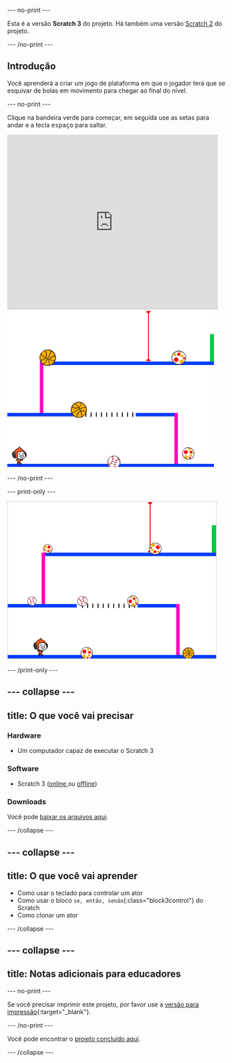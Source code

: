 \--- no-print \---

Esta é a versão **Scratch 3** do projeto. Há também uma versão [Scratch 2](https://projects.raspberrypi.org/en/projects/dodgeball-scratch2) do projeto.

\--- /no-print \---

## Introdução

Você aprenderá a criar um jogo de plataforma em que o jogador terá que se esquivar de bolas em movimento para chegar ao final do nível.

\--- no-print \---

Clique na bandeira verde para começar, em seguida use as setas para andar e a tecla <kbd>espaço</kbd> para saltar.

<div class="scratch-preview">
  <iframe allowtransparency="true" width="485" height="402" src="https://scratch.mit.edu/projects/embed/251809924/?autostart=false" frameborder="0" scrolling="no"></iframe>
  <img src="images/dodge-final.png">
</div>

\--- /no-print \---

\--- print-only \---

![jogo de queimada sendo jogado](images/dodgeball-showcase.png)

\--- /print-only \---

## \--- collapse \---

## title: O que você vai precisar

### Hardware

+ Um computador capaz de executar o Scratch 3

### Software

+ Scratch 3 ([online ](https://scratch.mit.edu/projects/editor/) ou [ offline](https://scratch.mit.edu/download/))

### Downloads

Você pode [baixar os arquivos aqui](http://rpf.io/p/en/dodgeball-go).

\--- /collapse \---

## \--- collapse \---

## title: O que você vai aprender

+ Como usar o teclado para controlar um ator
+ Como usar o bloco `se, então, senão`{:class="block3control"} do Scratch
+ Como clonar um ator

\--- /collapse \---

## \--- collapse \---

## title: Notas adicionais para educadores

\--- no-print \---

Se você precisar imprimir este projeto, por favor use a [versão para impressão](https://projects.raspberrypi.org/en/projects/dodgeball/print){:target="_blank"}.

\--- /no-print \---

Você pode encontrar o [projeto concluído aqui](http://rpf.io/p/en/dodgeball-get).

\--- /collapse \---